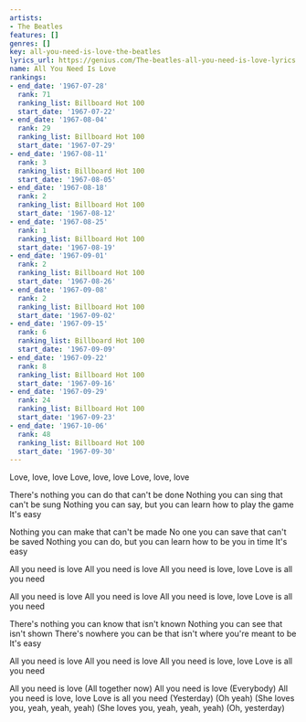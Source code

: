 ```yaml
---
artists:
- The Beatles
features: []
genres: []
key: all-you-need-is-love-the-beatles
lyrics_url: https://genius.com/The-beatles-all-you-need-is-love-lyrics
name: All You Need Is Love
rankings:
- end_date: '1967-07-28'
  rank: 71
  ranking_list: Billboard Hot 100
  start_date: '1967-07-22'
- end_date: '1967-08-04'
  rank: 29
  ranking_list: Billboard Hot 100
  start_date: '1967-07-29'
- end_date: '1967-08-11'
  rank: 3
  ranking_list: Billboard Hot 100
  start_date: '1967-08-05'
- end_date: '1967-08-18'
  rank: 2
  ranking_list: Billboard Hot 100
  start_date: '1967-08-12'
- end_date: '1967-08-25'
  rank: 1
  ranking_list: Billboard Hot 100
  start_date: '1967-08-19'
- end_date: '1967-09-01'
  rank: 2
  ranking_list: Billboard Hot 100
  start_date: '1967-08-26'
- end_date: '1967-09-08'
  rank: 2
  ranking_list: Billboard Hot 100
  start_date: '1967-09-02'
- end_date: '1967-09-15'
  rank: 6
  ranking_list: Billboard Hot 100
  start_date: '1967-09-09'
- end_date: '1967-09-22'
  rank: 8
  ranking_list: Billboard Hot 100
  start_date: '1967-09-16'
- end_date: '1967-09-29'
  rank: 24
  ranking_list: Billboard Hot 100
  start_date: '1967-09-23'
- end_date: '1967-10-06'
  rank: 48
  ranking_list: Billboard Hot 100
  start_date: '1967-09-30'
---
```

Love, love, love
Love, love, love
Love, love, love


There's nothing you can do that can't be done
Nothing you can sing that can't be sung
Nothing you can say, but you can learn how to play the game
It's easy


Nothing you can make that can't be made
No one you can save that can't be saved
Nothing you can do, but you can learn how to be you in time
It's easy


All you need is love
All you need is love
All you need is love, love
Love is all you need


All you need is love
All you need is love
All you need is love, love
Love is all you need


There's nothing you can know that isn't known
Nothing you can see that isn't shown
There's nowhere you can be that isn't where you're meant to be
It's easy


All you need is love
All you need is love
All you need is love, love
Love is all you need


All you need is love (All together now)
All you need is love (Everybody)
All you need is love, love
Love is all you need
(Yesterday)
(Oh yeah)
(She loves you, yeah, yeah, yeah)
(She loves you, yeah, yeah, yeah)
(Oh, yesterday)
